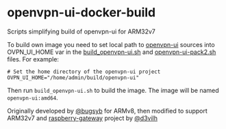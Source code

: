 # openvpn-ui-docker-build
Scripts simplifying build of openvpn-ui for ARM32v7

 To build own image you need to set local path to [openvpn-ui](https://github.com/d3vilh/openvpn-ui ) sources into OVPN_UI_HOME var in the [build_openvpn-ui.sh](https://github.com/d3vilh/openvpn-ui-docker-build/blob/master/build_openvpn-ui.sh) and [openvpn-ui-pack2.sh](https://github.com/d3vilh/openvpn-ui-docker-build/blob/master/openvpn-ui-pack2.sh) files. For example:

```
# Set the home directory of the openvpn-ui project
OVPN_UI_HOME="/home/admin/build/openvpn-ui"
```

Then run `build_openvpn-ui.sh` to build the image. The image will be named `openvpn-ui:amd64`.

Originally developed by [@bugsyb](https://github.com/bugsyb) for ARMv8, then modified to support ARM32v7 and [raspberry-gateway](https://github.com/d3vilh/raspberry-gateway) project by [@d3vilh](https://github.com/d3vilh) 
